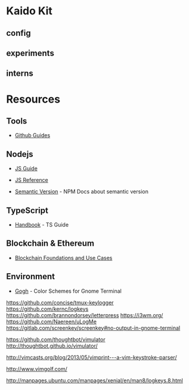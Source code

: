 # Kaido Kit

## config

## experiments

## interns

# Resources

## Tools

- [Github Guides](https://guides.github.com/)

## Nodejs

- [JS Guide](https://developer.mozilla.org/en-US/docs/Web/JavaScript/Guide)

- [JS Reference](https://developer.mozilla.org/en-US/docs/Web/JavaScript/Reference)

- [Semantic Version](https://docs.npmjs.com/about-semantic-versioning) - NPM Docs about semantic version

## TypeScript

- [Handbook](https://www.staging-typescript.org/docs/handbook/) - TS Guide

## Blockchain & Ethereum

- [Blockchain Foundations and Use Cases](https://www.coursera.org/learn/blockchain-foundations-and-use-cases)

## Environment

- [Gogh](https://mayccoll.github.io/Gogh/) - Color Schemes for Gnome Terminal

https://github.com/concise/tmux-keylogger
https://github.com/kernc/logkeys
https://github.com/brannondorsey/letterpress
https://i3wm.org/
https://github.com/Naereen/uLogMe
https://gitlab.com/screenkey/screenkey#no-output-in-gnome-terminal

https://github.com/thoughtbot/vimulator
http://thoughtbot.github.io/vimulator/

http://vimcasts.org/blog/2013/05/vimprint---a-vim-keystroke-parser/

http://www.vimgolf.com/

http://manpages.ubuntu.com/manpages/xenial/en/man8/logkeys.8.html
